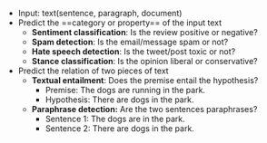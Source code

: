 - Input: text(sentence, paragraph, document)
- Predict the ==category or property== of the input text
	- **Sentiment classification**: Is the review positive or negative?
	- **Spam detection**: Is the email/message spam or not?
	- **Hate speech detection**: Is the tweet/post toxic or not?
	- **Stance classification**: Is the opinion liberal or conservative?
- Predict the relation of two pieces of text
	- **Textual entailment**: Does the premise entail the hypothesis?
		- Premise: The dogs are running in the park.
		- Hypothesis: There are dogs in the park.
	- **Paraphrase detection:** Are the two sentences paraphrases?
		- Sentence 1: The dogs are in the park.
		- Sentence 2: There are dogs in the park.

